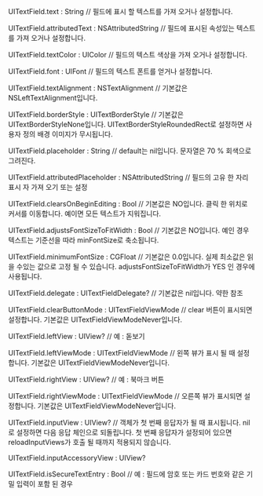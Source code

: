
UITextField.text : String // 필드에 표시 할 텍스트를 가져 오거나 설정합니다.

UITextField.attributedText : NSAttributedString // 필드에 표시된 속성있는 텍스트를 가져 오거나 설정합니다.

UITextField.textColor : UIColor // 필드의 텍스트 색상을 가져 오거나 설정합니다.

UITextField.font : UIFont // 필드의 텍스트 폰트를 얻거나 설정합니다.

UITextField.textAlignment : NSTextAlignment // 기본값은 NSLeftTextAlignment입니다.

UITextField.borderStyle : UITextBorderStyle // 기본값은 UITextBorderStyleNone입니다. UITextBorderStyleRoundedRect로 설정하면 사용자 정의 배경 이미지가 무시됩니다.

UITextField.placeholder : String // default는 nil입니다. 문자열은 70 % 회색으로 그려진다.

UITextField.attributedPlaceholder : NSAttributedString // 필드의 고유 한 자리 표시 자 가져 오기 또는 설정

UITextField.clearsOnBeginEditing : Bool // 기본값은 NO입니다. 클릭 한 위치로 커서를 이동합니다. 예이면 모든 텍스트가 지워집니다.

UITextField.adjustsFontSizeToFitWidth : Bool // 기본값은 NO입니다. 예인 경우 텍스트는 기준선을 따라 minFontSize로 축소됩니다.

UITextField.minimumFontSize : CGFloat // 기본값은 0.0입니다. 실제 최소값은 읽을 수있는 값으로 고정 될 수 있습니다. adjustsFontSizeToFitWidth가 YES 인 경우에 사용됩니다.

UITextField.delegate : UITextFieldDelegate? // 기본값은 nil입니다. 약한 참조

UITextField.clearButtonMode : UITextFieldViewMode // clear 버튼이 표시되면 설정합니다. 기본값은 UITextFieldViewModeNever입니다.

UITextField.leftView : UIView? // 예 : 돋보기

UITextField.leftViewMode : UITextFieldViewMode // 왼쪽 뷰가 표시 될 때 설정합니다. 기본값은 UITextFieldViewModeNever입니다.

UITextField.rightView : UIView? // 예 : 북마크 버튼

UITextField.rightViewMode : UITextFieldViewMode // 오른쪽 뷰가 표시되면 설정합니다. 기본값은 UITextFieldViewModeNever입니다.

UITextField.inputView : UIView? // 객체가 첫 번째 응답자가 될 때 표시됩니다. nil로 설정하면 다음 응답 체인으로 되돌립니다. 첫 번째 응답자가 설정되어 있으면 reloadInputViews가 호출 될 때까지 적용되지 않습니다.

UITextField.inputAccessoryView : UIView?

UITextField.isSecureTextEntry : Bool // 예 : 필드에 암호 또는 카드 번호와 같은 기밀 입력이 포함 된 경우
